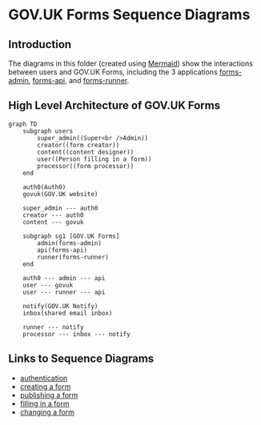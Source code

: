 # GOV.UK Forms Sequence Diagrams 

## Introduction

The diagrams in this folder (created using [Mermaid](https://docs.github.com/en/get-started/writing-on-github/working-with-advanced-formatting/creating-diagrams#creating-mermaid-diagrams)) show the interactions between users and GOV.UK Forms, including the 3 applications [forms-admin](https://github.com/alphagov/forms-admin), [forms-api](https://github.com/alphagov/forms-api), and [forms-runner](https://github.com/alphagov/forms-runner).

## High Level Architecture of GOV.UK Forms

```mermaid
graph TD
    subgraph users
        super_admin((Super<br />Admin))
        creator((form creator))
        content((content designer))
        user((Person filling in a form))
        processor((form processor))
    end

    auth0(Auth0)
    govuk(GOV.UK website)

    super_admin --- auth0
    creator --- auth0
    content --- govuk

    subgraph sg1 [GOV.UK Forms]
        admin(forms-admin)
        api(forms-api)
        runner(forms-runner)
    end

    auth0 --- admin --- api
    user --- govuk
    user --- runner --- api

    notify(GOV.UK Notify)
    inbox(shared email inbox)

    runner --- notify
    processor --- inbox --- notify
```

## Links to Sequence Diagrams

* [authentication](authentication.md)
* [creating a form](creating-a-form.md)
* [publishing a form](publishing-a-form.md)
* [filling in a form](filling-in-a-form.md)
* [changing a form](changing-a-form.md)


